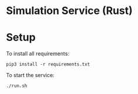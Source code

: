 # Simulation Service (Rust)

# Setup

To install all requirements:

```
pip3 install -r requirements.txt
```

To start the service:

```
./run.sh
```
